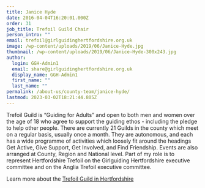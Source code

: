 ```yaml
---
title: Janice Hyde
date: 2016-04-04T16:20:01.000Z
order: 31
job_title: Trefoil Guild Chair
person_intro: ""
email: trefoil@girlguidinghertfordshire.org.uk
image: /wp-content/uploads/2019/06/Janice-Hyde.jpg
thumbnail: /wp-content/uploads/2019/06/Janice-Hyde-300x243.jpg
author:
  login: GGH-Admin1
  email: share@girlguidinghertfordshire.org.uk
  display_name: GGH-Admin1
  first_name: ""
  last_name: ""
permalink: /about-us/county-team/janice-hyde/
lastmod: 2023-03-02T18:21:44.805Z
---
```

Trefoil Guild is “Guiding for Adults” and open to both men and women over the age of 18 who agree to support the guiding ethos - including the pledge to help other people. There are currently 21 Guilds in the county which meet on a regular basis, usually once a month. They are autonomous, and each has a wide programme of activities which loosely fit around the headings Get Active, Give Support, Get Involved, and Find Friendship. Events are also arranged at County, Region and National level. Part of my role is to represent Hertfordshire Trefoil on the Girlguiding Hertfordshire executive committee and on the Anglia Trefoil executive committee.

Learn more about the [Trefoil Guild in Hertfordshire](/county-teams/trefoil/)
